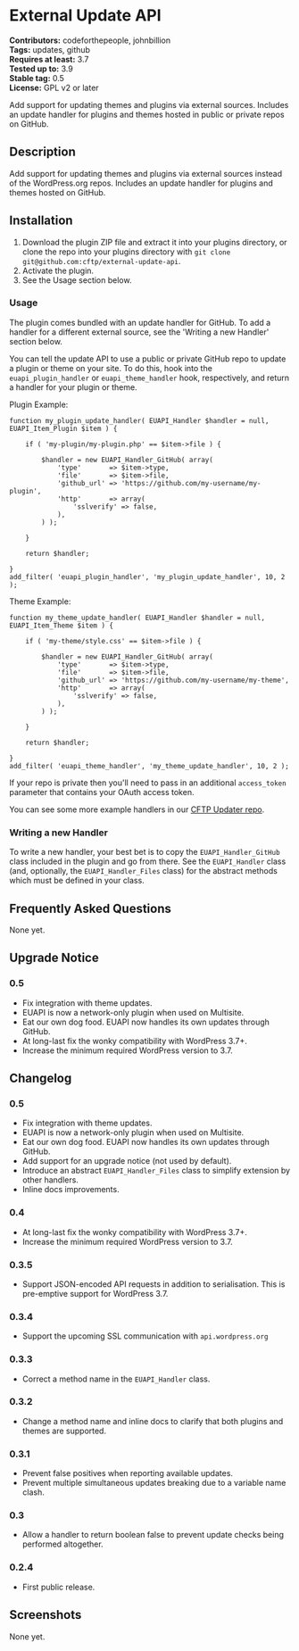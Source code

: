 # External Update API #

**Contributors:** codeforthepeople, johnbillion  
**Tags:** updates, github  
**Requires at least:** 3.7  
**Tested up to:** 3.9  
**Stable tag:** 0.5  
**License:** GPL v2 or later  

Add support for updating themes and plugins via external sources. Includes an update handler for plugins and themes hosted in public or private repos on GitHub.

## Description ##

Add support for updating themes and plugins via external sources instead of the WordPress.org repos. Includes an update handler for plugins and themes hosted on GitHub.

## Installation ##

1. Download the plugin ZIP file and extract it into your plugins directory, or clone the repo into your plugins directory with `git clone git@github.com:cftp/external-update-api`.
2. Activate the plugin.
3. See the Usage section below.

### Usage ###

The plugin comes bundled with an update handler for GitHub. To add a handler for a different external source, see the 'Writing a new Handler' section below.

You can tell the update API to use a public or private GitHub repo to update a plugin or theme on your site. To do this, hook into the `euapi_plugin_handler` or `euapi_theme_handler` hook, respectively, and return a handler for your plugin or theme.

Plugin Example:

```
function my_plugin_update_handler( EUAPI_Handler $handler = null, EUAPI_Item_Plugin $item ) {

	if ( 'my-plugin/my-plugin.php' == $item->file ) {

		$handler = new EUAPI_Handler_GitHub( array(
			'type'       => $item->type,
			'file'       => $item->file,
			'github_url' => 'https://github.com/my-username/my-plugin',
			'http'       => array(
				'sslverify' => false,
			),
		) );

	}

	return $handler;

}
add_filter( 'euapi_plugin_handler', 'my_plugin_update_handler', 10, 2 );
```

Theme Example:

```
function my_theme_update_handler( EUAPI_Handler $handler = null, EUAPI_Item_Theme $item ) {

	if ( 'my-theme/style.css' == $item->file ) {

		$handler = new EUAPI_Handler_GitHub( array(
			'type'       => $item->type,
			'file'       => $item->file,
			'github_url' => 'https://github.com/my-username/my-theme',
			'http'       => array(
				'sslverify' => false,
			),
		) );

	}

	return $handler;

}
add_filter( 'euapi_theme_handler', 'my_theme_update_handler', 10, 2 );
```

If your repo is private then you'll need to pass in an additional `access_token` parameter that contains your OAuth access token.

You can see some more example handlers in our [CFTP Updater repo](https://github.com/cftp/cftp-updater).

### Writing a new Handler ###

To write a new handler, your best bet is to copy the `EUAPI_Handler_GitHub` class included in the plugin and go from there. See the `EUAPI_Handler` class (and, optionally, the `EUAPI_Handler_Files` class) for the abstract methods which must be defined in your class.

## Frequently Asked Questions ##

None yet.

## Upgrade Notice ##

### 0.5 ###

* Fix integration with theme updates.
* EUAPI is now a network-only plugin when used on Multisite.
* Eat our own dog food. EUAPI now handles its own updates through GitHub.
* At long-last fix the wonky compatibility with WordPress 3.7+.
* Increase the minimum required WordPress version to 3.7.

## Changelog ##

### 0.5 ###

* Fix integration with theme updates.
* EUAPI is now a network-only plugin when used on Multisite.
* Eat our own dog food. EUAPI now handles its own updates through GitHub.
* Add support for an upgrade notice (not used by default).
* Introduce an abstract `EUAPI_Handler_Files` class to simplify extension by other handlers.
* Inline docs improvements.

### 0.4 ###

* At long-last fix the wonky compatibility with WordPress 3.7+.
* Increase the minimum required WordPress version to 3.7.

### 0.3.5 ###

* Support JSON-encoded API requests in addition to serialisation. This is pre-emptive support for WordPress 3.7.

### 0.3.4 ###

* Support the upcoming SSL communication with `api.wordpress.org`

### 0.3.3 ###

* Correct a method name in the `EUAPI_Handler` class.

### 0.3.2 ###

* Change a method name and inline docs to clarify that both plugins and themes are supported.

### 0.3.1 ###

* Prevent false positives when reporting available updates.
* Prevent multiple simultaneous updates breaking due to a variable name clash.

### 0.3 ###

* Allow a handler to return boolean false to prevent update checks being performed altogether.

### 0.2.4 ###

* First public release.

## Screenshots ##

None yet.
